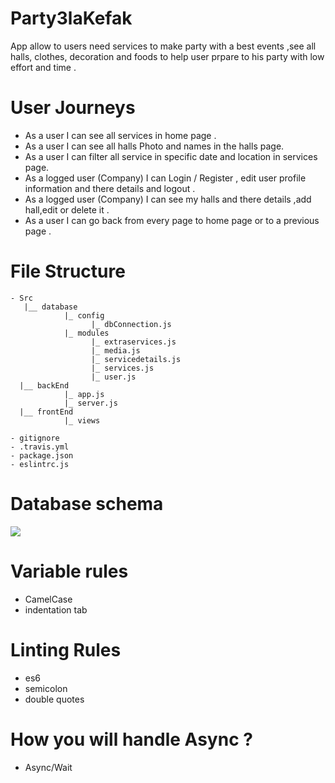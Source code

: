 # Party3laKefak
  App allow to users need  services to make party with a best events ,see all halls, clothes, decoration and foods to help user   prpare to his party with low effort and time .


 # User Journeys 
  - As a user I can see all services in home page .
  - As a user I can see all halls Photo and names in the halls page.
  - As a user I can filter all service in specific date and location in services page.
  - As a logged user (Company) I can Login / Register , edit user profile information and there details and logout .
  - As a logged user (Company) I can see my halls and there details ,add hall,edit or delete it .
  - As a user I can go back from every page to home page or to a previous page .

 # File Structure 
  ```
- Src
     |__ database
              |_ config
                    |_ dbConnection.js
              |_ modules
                    |_ extraservices.js
                    |_ media.js
                    |_ servicedetails.js
                    |_ services.js
                    |_ user.js
    |__ backEnd
              |_ app.js
              |_ server.js
    |__ frontEnd
              |_ views

- gitignore
- .travis.yml
- package.json
- eslintrc.js
```

 # Database schema 
 ![](https://scontent.fjrs2-1.fna.fbcdn.net/v/t1.15752-9/49895342_371306640351737_5310681225613017088_n.jpg?_nc_cat=103&_nc_ht=scontent.fjrs2-1.fna&oh=48147803ea9f8626a3143ab19703b168&oe=5CBE32D4)
 
 # Variable rules
  - CamelCase
  - indentation tab
 # Linting Rules
  - es6
  - semicolon 
  - double quotes
 # How you will handle Async ?
  - Async/Wait
